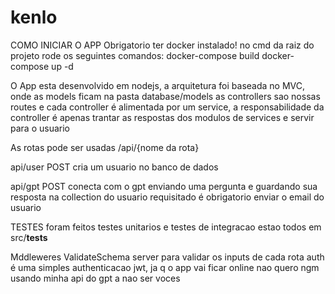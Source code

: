 # kenlo
COMO INICIAR O APP
    Obrigatorio ter docker instalado!
    no cmd da raiz do projeto rode os seguintes comandos:
        docker-compose build 
        docker-compose up -d

O App esta desenvolvido em nodejs, a arquitetura foi baseada no MVC, onde as models ficam na pasta database/models
as controllers sao nossas routes e cada controller é alimentada por um service, a responsabilidade da controller é apenas trantar as respostas dos modulos de services e servir para o usuario

As rotas pode ser usadas /api/{nome da rota}

api/user POST
cria um usuario no banco de dados

api/gpt POST
conecta com o gpt enviando uma pergunta e guardando sua resposta na collection do usuario requisitado é obrigatorio enviar o email do usuario
 
TESTES
foram feitos testes unitarios e testes de integracao estao todos em src/__tests__ 

Mddleweres
    ValidateSchema
        server para validar os inputs de cada rota 
    auth
        é uma simples authenticacao jwt, ja q o app vai ficar online nao quero ngm usando minha api do gpt a nao ser voces